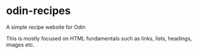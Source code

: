 # odin-recipes

A simple recipe website for Odin 

This is mostly focused on HTML fundamentals such as links, lists, headings, images etc. 